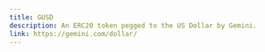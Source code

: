 ```yaml
---
title: GUSD
description: An ERC20 token pegged to the US Dollar by Gemini.
link: https://gemini.com/dollar/
---
```

